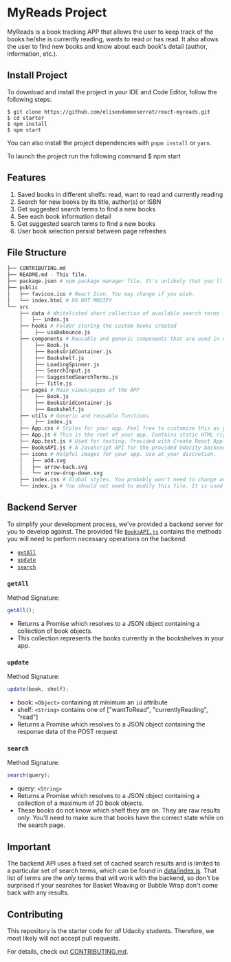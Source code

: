 # MyReads Project

MyReads is a book tracking APP that allows the user to keep track of the books he/she is currently reading, wants to read or has read. It also allows the user to find new books and know about each book's detail (author, information, etc.).

## Install Project

To download and install the project in your IDE and Code Editor, follow the following steps:

    $ git clone https://github.com/elisendamonserrat/react-myreads.git
    $ cd starter
    $ npm install
    $ npm start

You can also install the project dependencies with `pnpm install` or `yarn`.

To launch the project run the following command $ npm start

## Features

1. Saved books in different shelfs: read, want to read and currently reading
2. Search for new books by its title, author(s) or ISBN
3. Get suggested search terms to find a new books
4. See each book information detail
5. Get suggested search terms to find a new books
6. User book selection persist between page refreshes

## File Structure

```bash
├── CONTRIBUTING.md
├── README.md - This file.
├── package.json # npm package manager file. It's unlikely that you'll need to modify this.
├── public
│   ├── favicon.ico # React Icon, You may change if you wish.
│   └── index.html # DO NOT MODIFY
└── src
    ├── data # Whitelisted short collection of available search terms for the searchbar feature
    │   ├── index.js
    ├── hooks # Folder storing the custom hooks created
    │    ├── useDebounce.js
    ├── components # Reusable and generic components that are used in different views/pages
    │    ├── Book.js
    │    ├── BooksGridContainer.js
    │    ├── Bookshelf.js
    │    ├── LoadingSpinner.js
    │    ├── SearchInput.js
    │    ├── SuggestedSearchTerms.js
    │    ├── Title.js
    ├── pages # Main views/pages of the APP
    │    ├── Book.js
    │    ├── BooksGridContainer.js
    │    ├── Bookshelf.js
    ├── utils # Generic and reusable functions
    │    ├── index.js
    ├── App.css # Styles for your app. Feel free to customize this as you desire.
    ├── App.js # This is the root of your app. Contains static HTML right now.
    ├── App.test.js # Used for testing. Provided with Create React App. Testing is encouraged, but not required.
    ├── BooksAPI.js # A JavaScript API for the provided Udacity backend. Instructions for the methods are below.
    ├── icons # Helpful images for your app. Use at your discretion.
    │   ├── add.svg
    │   ├── arrow-back.svg
    │   └── arrow-drop-down.svg
    ├── index.css # Global styles. You probably won't need to change anything here.
    └── index.js # You should not need to modify this file. It is used for DOM rendering only.
```

## Backend Server

To simplify your development process, we've provided a backend server for you to develop against. The provided file [`BooksAPI.js`](src/BooksAPI.js) contains the methods you will need to perform necessary operations on the backend:

- [`getAll`](#getall)
- [`update`](#update)
- [`search`](#search)

### `getAll`

Method Signature:

```js
getAll();
```

- Returns a Promise which resolves to a JSON object containing a collection of book objects.
- This collection represents the books currently in the bookshelves in your app.

### `update`

Method Signature:

```js
update(book, shelf);
```

- book: `<Object>` containing at minimum an `id` attribute
- shelf: `<String>` contains one of ["wantToRead", "currentlyReading", "read"]
- Returns a Promise which resolves to a JSON object containing the response data of the POST request

### `search`

Method Signature:

```js
search(query);
```

- query: `<String>`
- Returns a Promise which resolves to a JSON object containing a collection of a maximum of 20 book objects.
- These books do not know which shelf they are on. They are raw results only. You'll need to make sure that books have the correct state while on the search page.

## Important

The backend API uses a fixed set of cached search results and is limited to a particular set of search terms, which can be found in [data/index.js](data/index.js). That list of terms are the _only_ terms that will work with the backend, so don't be surprised if your searches for Basket Weaving or Bubble Wrap don't come back with any results.

## Contributing

This repository is the starter code for _all_ Udacity students. Therefore, we most likely will not accept pull requests.

For details, check out [CONTRIBUTING.md](CONTRIBUTING.md).

